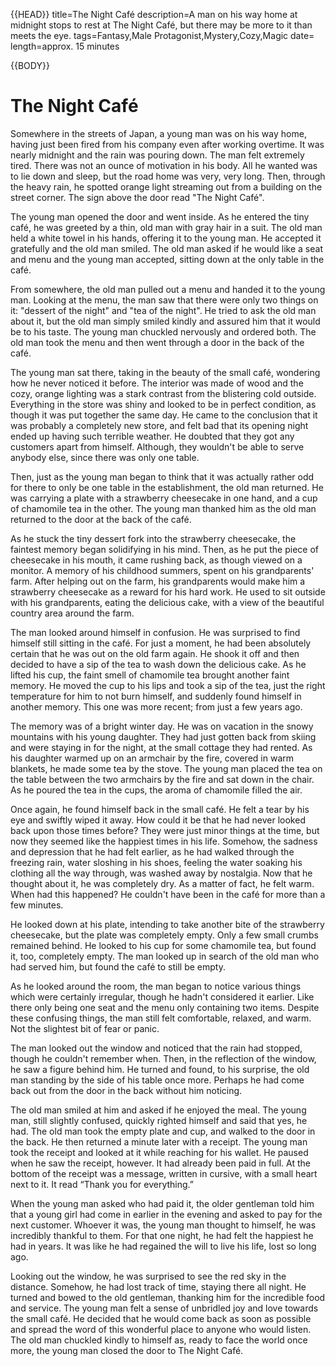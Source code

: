 {{HEAD}}
title=The Night Café
description=A man on his way home at midnight stops to rest at The Night Café, but there may be more to it than meets the eye.
tags=Fantasy,Male Protagonist,Mystery,Cozy,Magic
date=
length=approx. 15 minutes

{{BODY}}

# The Night Café

Somewhere in the streets of Japan, a young man was on
his way home, having just been fired from his company
even after working overtime. It was nearly midnight and
the rain was pouring down. The man felt extremely tired.
There was not an ounce of motivation in his body. All he
wanted was to lie down and sleep, but the road home was
very, very long. Then, through the heavy rain, he
spotted orange light streaming out from a building on
the street corner. The sign above the door read "The
Night Café".

The young man opened the door and went inside. As he
entered the tiny café, he was greeted by a thin, old man
with gray hair in a suit. The old man held a white towel
in his hands, offering it to the young man. He accepted
it gratefully and the old man smiled. The old man asked
if he would like a seat and menu and the young man
accepted, sitting down at the only table in the café.

From somewhere, the old man pulled out a menu and handed
it to the young man. Looking at the menu, the man saw
that there were only two things on it: "dessert of the
night" and "tea of the night". He tried to ask the old
man about it, but the old man simply smiled kindly and
assured him that it would be to his taste. The young man
chuckled nervously and ordered both. The old man took
the menu and then went through a door in the back of the
café.

The young man sat there, taking in the beauty of the
small café, wondering how he never noticed it before.
The interior was made of wood and the cozy, orange
lighting was a stark contrast from the blistering cold
outside. Everything in the store was shiny and looked to
be in perfect condition, as though it was put together
the same day. He came to the conclusion that it was
probably a completely new store, and felt bad that its
opening night ended up having such terrible weather. He
doubted that they got any customers apart from himself.
Although, they wouldn't be able to serve anybody else,
since there was only one table.

Then, just as the young man began to think that it was
actually rather odd for there to only be one table in
the establishment, the old man returned. He was carrying
a plate with a strawberry cheesecake in one hand, and a
cup of chamomile tea in the other. The young man thanked
him as the old man returned to the door at the back of
the café.

As he stuck the tiny dessert fork into the strawberry
cheesecake, the faintest memory began solidifying in his
mind. Then, as he put the piece of cheesecake in his
mouth, it came rushing back, as though viewed on a
monitor. A memory of his childhood summers, spent on his
grandparents' farm. After helping out on the farm, his
grandparents would make him a strawberry cheesecake as a
reward for his hard work. He used to sit outside with
his grandparents, eating the delicious cake, with a view
of the beautiful country area around the farm.

The man looked around himself in confusion. He was
surprised to find himself still sitting in the café. For
just a moment, he had been absolutely certain that he
was out on the old farm again. He shook it off and then
decided to have a sip of the tea to wash down the
delicious cake. As he lifted his cup, the faint smell of
chamomile tea brought another faint memory. He moved the
cup to his lips and took a sip of the tea, just the
right temperature for him to not burn himself, and
suddenly found himself in another memory. This one was
more recent; from just a few years ago.

The memory was of a bright winter day. He was on
vacation in the snowy mountains with his young daughter.
They had just gotten back from skiing and were staying
in for the night, at the small cottage they had rented.
As his daughter warmed up on an armchair by the fire,
covered in warm blankets, he made some tea by the stove.
The young man placed the tea on the table between the
two armchairs by the fire and sat down in the chair. As
he poured the tea in the cups, the aroma of chamomile
filled the air.

Once again, he found himself back in the small café. He
felt a tear by his eye and swiftly wiped it away. How
could it be that he had never looked back upon those
times before? They were just minor things at the time,
but now they seemed like the happiest times in his life.
Somehow, the sadness and depression that he had felt
earlier, as he had walked through the freezing rain,
water sloshing in his shoes, feeling the water soaking
his clothing all the way through, was washed away by
nostalgia. Now that he thought about it, he was
completely dry. As a matter of fact, he felt warm. When
had this happened? He couldn't have been in the café for
more than a few minutes.

He looked down at his plate, intending to take another
bite of the strawberry cheesecake, but the plate was
completely empty. Only a few small crumbs remained
behind. He looked to his cup for some chamomile tea, but
found it, too, completely empty. The man looked up in
search of the old man who had served him, but found the
café to still be empty.

As he looked around the room, the man began to notice
various things which were certainly irregular, though he
hadn't considered it earlier. Like there only being one
seat and the menu only containing two items. Despite
these confusing things, the man still felt comfortable,
relaxed, and warm. Not the slightest bit of fear or
panic.

The man looked out the window and noticed that the rain
had stopped, though he couldn't remember when. Then, in
the reflection of the window, he saw a figure behind
him. He turned and found, to his surprise, the old man
standing by the side of his table once more. Perhaps he
had come back out from the door in the back without him
noticing.

The old man smiled at him and asked if he enjoyed the
meal. The young man, still slightly confused, quickly
righted himself and said that yes, he had. The old man
took the empty plate and cup, and walked to the door in
the back. He then returned a minute later with a
receipt. The young man took the receipt and looked at it
while reaching for his wallet. He paused when he saw the
receipt, however. It had already been paid in full. At
the bottom of the receipt was a message, written in
cursive, with a small heart next to it. It read “Thank
you for everything.”

When the young man asked who had paid it, the older
gentleman told him that a young girl had come in earlier
in the evening and asked to pay for the next customer.
Whoever it was, the young man thought to himself, he was
incredibly thankful to them. For that one night, he had
felt the happiest he had in years. It was like he had
regained the will to live his life, lost so long ago.

Looking out the window, he was surprised to see the red
sky in the distance. Somehow, he had lost track of time,
staying there all night. He turned and bowed to the old
gentleman, thanking him for the incredible food and
service. The young man felt a sense of unbridled joy and
love towards the small café. He decided that he would
come back as soon as possible and spread the word of
this wonderful place to anyone who would listen. The old
man chuckled kindly to himself as, ready to face the
world once more, the young man closed the door to The
Night Café.
